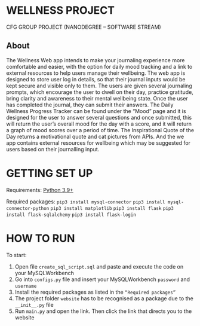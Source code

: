 # WELLNESS PROJECT

CFG GROUP PROJECT (NANODEGREE – SOFTWARE STREAM)

## About
The Wellness Web app intends to make your journaling experience more comfortable and easier, with the option for daily mood tracking and a link to external resources to help users manage their wellbeing.
The web app is designed to store user log in details, so that their journal inputs would be kept secure and visible only to them. The users are given several journaling prompts, which encourage the user to dwell on their day, practice gratitude, bring clarity and awareness to their mental wellbeing state. Once the user has completed the journal, they can submit their answers. The Daily Wellness Progress Tracker can be found under the “Mood” page and it is designed for the user to answer several questions and once submitted, this will return the user’s overall mood for the day with a score, and it will return a graph of mood scores over a period of time. The Inspirational Quote of the Day returns a motivational quote and cat pictures from APIs. And the we app contains external resources for wellbeing which may be suggested for users based on their journalling input.

# GETTING SET UP
Requirements:
[Python 3.9+](https://www.python.org/downloads/)

Required packages:
`pip3 install mysql-connector`
`pip3 install mysql-connector-python`
`pip3 install matplotlib`
`pip3 install flask`
`pip3 install flask-sqlalchemy`
`pip3 install flask-login`


# HOW TO RUN
To start:
1. Open file `create_sql_script.sql` and paste and execute the code on your MySQLWorkbench                                                                                       
2. Go into `configs.py` file and insert your MySQLWorkbench `password` and `username`                                                                                       
3. Install the required packages as listed in the `“Required packages”`                                                                                            
4. The project folder `website` has to be recognised as a package due to the `__init__.py` file                                                                                    
5. Run `main.py` and open the link. Then click the link that directs you to the website
